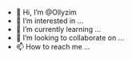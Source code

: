 - 👋 Hi, I’m @Ollyzim
- 👀 I’m interested in ...
- 🌱 I’m currently learning ...
- 💞️ I’m looking to collaborate on ...
- 📫 How to reach me ...

<!---
Ollyzim/Ollyzim is a ✨ special ✨ repository because its `README.md` (this file) appears on your GitHub profile.
You can click the Preview link to take a look at your changes.
--->
